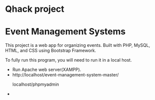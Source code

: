# Qhack project
# Event Management Systems

<p>
This project is a web app for organizing events. Built with PHP, MySQL, HTML, and CSS using Bootstrap Framework.
<p>
To fully run this program, you will need to run it in a local host.
<ul>
<li>Run Apache web server(XAMPP).</li>
<li>http://localhost/event-management-system-master/
  
localhost/phpmyadmin </li>
<li>
</ul>
